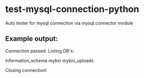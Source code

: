 # test-mysql-connection-python
Auto tester for mysql connection via mysql.connector module 
## Example output:
Connection passed. Listing DB's:

information_schema
mybin
mybin_uploads

Closing connection!

